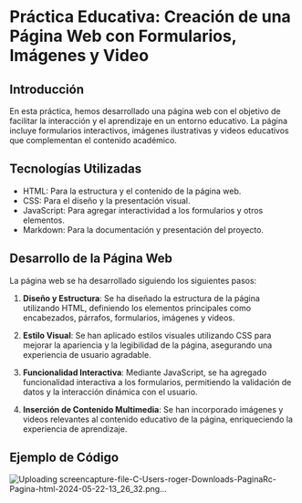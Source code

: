 # Práctica Educativa: Creación de una Página Web con Formularios, Imágenes y Video

## Introducción
En esta práctica, hemos desarrollado una página web con el objetivo de facilitar la interacción y el aprendizaje en un entorno educativo. La página incluye formularios interactivos, imágenes ilustrativas y videos educativos que complementan el contenido académico.

## Tecnologías Utilizadas
- HTML: Para la estructura y el contenido de la página web.
- CSS: Para el diseño y la presentación visual.
- JavaScript: Para agregar interactividad a los formularios y otros elementos.
- Markdown: Para la documentación y presentación del proyecto.

## Desarrollo de la Página Web
La página web se ha desarrollado siguiendo los siguientes pasos:

1. **Diseño y Estructura**: Se ha diseñado la estructura de la página utilizando HTML, definiendo los elementos principales como encabezados, párrafos, formularios, imágenes y videos.

2. **Estilo Visual**: Se han aplicado estilos visuales utilizando CSS para mejorar la apariencia y la legibilidad de la página, asegurando una experiencia de usuario agradable.

3. **Funcionalidad Interactiva**: Mediante JavaScript, se ha agregado funcionalidad interactiva a los formularios, permitiendo la validación de datos y la interacción dinámica con el usuario.

4. **Inserción de Contenido Multimedia**: Se han incorporado imágenes y videos relevantes al contenido educativo de la página, enriqueciendo la experiencia de aprendizaje.

## Ejemplo de Código

![Uploading screencapture-file-C-Users-roger-Downloads-PaginaRc-Pagina-html-2024-05-22-13_26_32.png…]()
